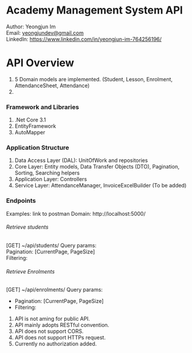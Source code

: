 # Academy Management System API

Author: Yeongjun Im  
Email: yeongjundev@gmail.com  
LinkedIn: https://www.linkedin.com/in/yeongjun-im-764256196/

# API Overview

1. 5 Domain models are implemented. (Student, Lesson, Enrolment, AttendanceSheet, Attendance)
2.

### Framework and Libraries

1. .Net Core 3.1
2. EntityFramework
3. AutoMapper

### Application Structure

1. Data Access Layer (DAL): UnitOfWork and repositories
2. Core Layer: Entity models, Data Transfer Objects (DTO), Pagination, Sorting, Searching helpers
3. Application Layer: Controllers
4. Service Layer: AttendanceManager, InvoiceExcelBuilder (To be added)

### Endpoints

Examples: link to postman
Domain: http://localhost:5000/

###### Retrieve students

[GET] ~/api/students/
Query params:  
Pagination: [CurrentPage, PageSize]  
Filtering:

###### Retrieve Enrolments

[GET] ~/api/enrolments/
Query params:

- Pagination: [CurrentPage, PageSize]
- Filtering:

<!-- # Database Schema

# Technical Decisions

1. The number of end-user is not many (the number of staff, maximum 10),
   Thus, multiple small size request is chosen rather than sole big size request.

# Business Logical Decisions -->

1. API is not aming for public API.
2. API mainly adopts RESTful convention.
3. API does not support CORS.
4. API does not support HTTPs request.
5. Currently no authorization added.
